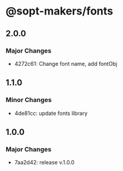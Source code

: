 # @sopt-makers/fonts

## 2.0.0

### Major Changes

- 4272c61: Change font name, add fontObj

## 1.1.0

### Minor Changes

- 4de81cc: update fonts library

## 1.0.0

### Major Changes

- 7aa2d42: release v.1.0.0
